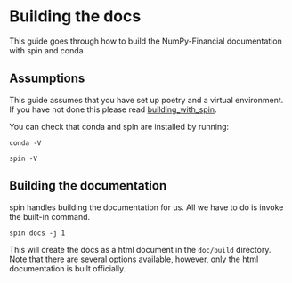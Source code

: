 # Building the docs

This guide goes through how to build the NumPy-Financial documentation with spin and conda

## Assumptions

This guide assumes that you have set up poetry and a virtual environment. If you have 
not done this please read [building_with_spin](building_with_spin).

You can check that conda and spin are installed by running:

```shell
conda -V
```

```shell
spin -V
```

## Building the documentation

spin handles building the documentation for us. All we have to do is invoke the built-in command.

```shell
spin docs -j 1
```

This will create the docs as a html document in the ``doc/build`` directory. Note that there are several options 
available, however, only the html documentation is built officially.
  